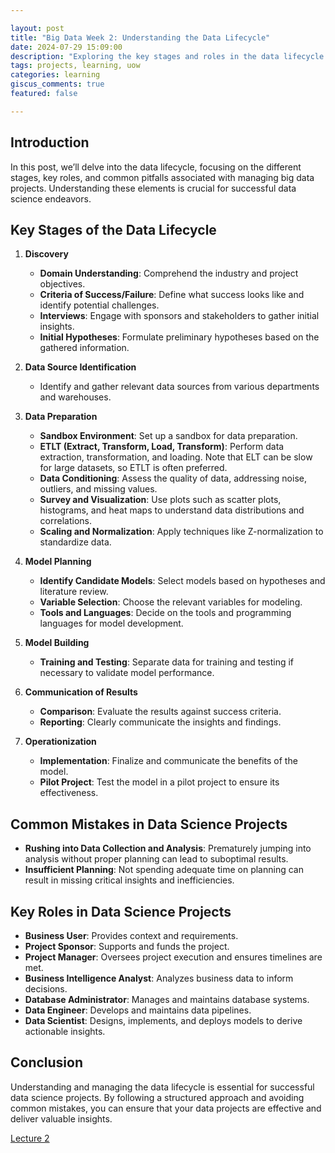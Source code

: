 ```yaml
---

layout: post  
title: "Big Data Week 2: Understanding the Data Lifecycle"  
date: 2024-07-29 15:09:00  
description: "Exploring the key stages and roles in the data lifecycle for effective data science projects."  
tags: projects, learning, uow  
categories: learning  
giscus_comments: true  
featured: false  

---
```


## Introduction

In this post, we’ll delve into the data lifecycle, focusing on the different stages, key roles, and common pitfalls associated with managing big data projects. Understanding these elements is crucial for successful data science endeavors.

## Key Stages of the Data Lifecycle

1. **Discovery**
   - **Domain Understanding**: Comprehend the industry and project objectives.
   - **Criteria of Success/Failure**: Define what success looks like and identify potential challenges.
   - **Interviews**: Engage with sponsors and stakeholders to gather initial insights.
   - **Initial Hypotheses**: Formulate preliminary hypotheses based on the gathered information.

2. **Data Source Identification**
   - Identify and gather relevant data sources from various departments and warehouses.

3. **Data Preparation**
   - **Sandbox Environment**: Set up a sandbox for data preparation.
   - **ETLT (Extract, Transform, Load, Transform)**: Perform data extraction, transformation, and loading. Note that ELT can be slow for large datasets, so ETLT is often preferred.
   - **Data Conditioning**: Assess the quality of data, addressing noise, outliers, and missing values.
   - **Survey and Visualization**: Use plots such as scatter plots, histograms, and heat maps to understand data distributions and correlations.
   - **Scaling and Normalization**: Apply techniques like Z-normalization to standardize data.

4. **Model Planning**
   - **Identify Candidate Models**: Select models based on hypotheses and literature review.
   - **Variable Selection**: Choose the relevant variables for modeling.
   - **Tools and Languages**: Decide on the tools and programming languages for model development.

5. **Model Building**
   - **Training and Testing**: Separate data for training and testing if necessary to validate model performance.

6. **Communication of Results**
   - **Comparison**: Evaluate the results against success criteria.
   - **Reporting**: Clearly communicate the insights and findings.

7. **Operationization**
   - **Implementation**: Finalize and communicate the benefits of the model.
   - **Pilot Project**: Test the model in a pilot project to ensure its effectiveness.

## Common Mistakes in Data Science Projects

- **Rushing into Data Collection and Analysis**: Prematurely jumping into analysis without proper planning can lead to suboptimal results.
- **Insufficient Planning**: Not spending adequate time on planning can result in missing critical insights and inefficiencies.

## Key Roles in Data Science Projects

- **Business User**: Provides context and requirements.
- **Project Sponsor**: Supports and funds the project.
- **Project Manager**: Oversees project execution and ensures timelines are met.
- **Business Intelligence Analyst**: Analyzes business data to inform decisions.
- **Database Administrator**: Manages and maintains database systems.
- **Data Engineer**: Develops and maintains data pipelines.
- **Data Scientist**: Designs, implements, and deploys models to derive actionable insights.

## Conclusion

Understanding and managing the data lifecycle is essential for successful data science projects. By following a structured approach and avoiding common mistakes, you can ensure that your data projects are effective and deliver valuable insights.

[Lecture 2](/assets/pdf/bigdata/w2-BDLifecycle.pdf)